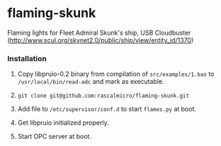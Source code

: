 # flaming-skunk
Flaming lights for Fleet Admiral Skunk's ship, USB Cloudbuster (http://www.scul.org/skynet2.0/public/ship/view/entity_id/1370)

### Installation ###

1. Copy libpruio-0.2 binary from compilation of `src/examples/1.bas` to `/usr/local/bin/read-adc` and mark as executable.

2. `git clone git@github.com:rascalmicro/flaming-skunk.git`

3. Add file to `/etc/supervisor/conf.d` to start `flames.py` at boot.

4. Get libpruio initialized properly.

5. Start OPC server at boot.
